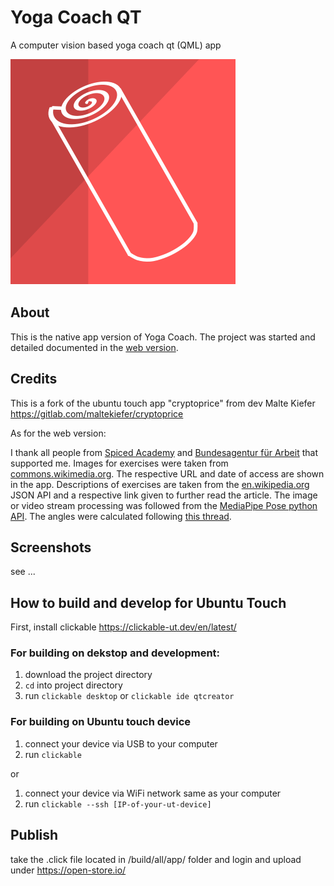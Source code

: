 # Yoga Coach QT

A computer vision based yoga coach qt (QML) app

![logo](https://github.com/klmhsb42/yoga_coach_qt/blob/main/assets/logo.svg)

## About

This is the native app version of Yoga Coach. The project was started and detailed documented in the [web version](https://github.com/klmhsb42/yoga_coach_web).


## Credits

This is a fork of the ubuntu touch app "cryptoprice" from dev Malte Kiefer https://gitlab.com/maltekiefer/cryptoprice

As for the web version:

I thank all people from [Spiced Academy](https://www.spiced-academy.com/de/about) and [Bundesagentur f&uuml;r Arbeit](https://www.arbeitsagentur.de/) that supported me. Images for exercises were taken from [commons.wikimedia.org](https://commons.wikimedia.org/). The respective URL and date of access are shown in the app. Descriptions of exercises are taken from the [en.wikipedia.org](https://en.wikipedia.org/wiki/) JSON API and a respective link given to further read the article. The image or video stream processing was followed from the [MediaPipe Pose python API](https://google.github.io/mediapipe/solutions/pose.html#python-solution-api). The angles were calculated following [this thread](https://stackoverflow.com/questions/2827393/angles-between-two-n-dimensional-vectors-in-python).

## Screenshots

see ...

## How to build and develop for Ubuntu Touch

First, install clickable https://clickable-ut.dev/en/latest/

### For building on dekstop and development:

1. download the project directory
2. ```cd``` into project directory
3. run ```clickable desktop``` or ```clickable ide qtcreator```

### For building on Ubuntu touch device

1. connect your device via USB to your computer
2. run ```clickable```

or

1. connect your device via WiFi network same as your computer
2. run ```clickable --ssh [IP-of-your-ut-device]```

## Publish
take the .click file located in /build/all/app/ folder
and 
login and upload  under https://open-store.io/
